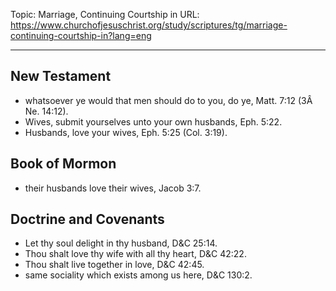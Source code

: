 Topic: Marriage, Continuing Courtship in
URL: https://www.churchofjesuschrist.org/study/scriptures/tg/marriage-continuing-courtship-in?lang=eng

---

## New Testament

- whatsoever ye would that men should do to you, do ye, Matt. 7:12 (3Â Ne. 14:12).
- Wives, submit yourselves unto your own husbands, Eph. 5:22.
- Husbands, love your wives, Eph. 5:25 (Col. 3:19).

## Book of Mormon

- their husbands love their wives, Jacob 3:7.

## Doctrine and Covenants

- Let thy soul delight in thy husband, D&C 25:14.
- Thou shalt love thy wife with all thy heart, D&C 42:22.
- Thou shalt live together in love, D&C 42:45.
- same sociality which exists among us here, D&C 130:2.


